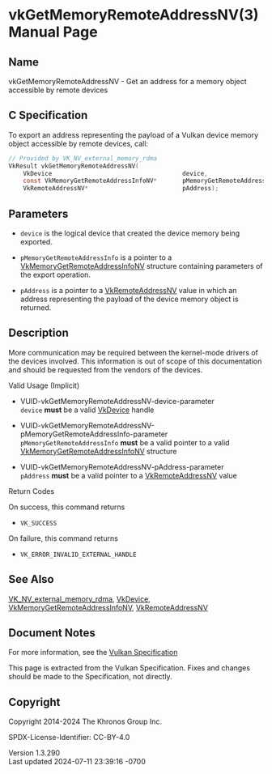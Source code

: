 # vkGetMemoryRemoteAddressNV(3) Manual Page

## Name

vkGetMemoryRemoteAddressNV - Get an address for a memory object
accessible by remote devices



## <a href="#_c_specification" class="anchor"></a>C Specification

To export an address representing the payload of a Vulkan device memory
object accessible by remote devices, call:

``` c
// Provided by VK_NV_external_memory_rdma
VkResult vkGetMemoryRemoteAddressNV(
    VkDevice                                    device,
    const VkMemoryGetRemoteAddressInfoNV*       pMemoryGetRemoteAddressInfo,
    VkRemoteAddressNV*                          pAddress);
```

## <a href="#_parameters" class="anchor"></a>Parameters

- `device` is the logical device that created the device memory being
  exported.

- `pMemoryGetRemoteAddressInfo` is a pointer to a
  [VkMemoryGetRemoteAddressInfoNV](https://registry.khronos.org/vulkan/specs/1.3-extensions/man/html/VkMemoryGetRemoteAddressInfoNV.html)
  structure containing parameters of the export operation.

- `pAddress` is a pointer to a
  [VkRemoteAddressNV](https://registry.khronos.org/vulkan/specs/1.3-extensions/man/html/VkRemoteAddressNV.html) value in which an address
  representing the payload of the device memory object is returned.

## <a href="#_description" class="anchor"></a>Description

More communication may be required between the kernel-mode drivers of
the devices involved. This information is out of scope of this
documentation and should be requested from the vendors of the devices.

Valid Usage (Implicit)

- <a href="#VUID-vkGetMemoryRemoteAddressNV-device-parameter"
  id="VUID-vkGetMemoryRemoteAddressNV-device-parameter"></a>
  VUID-vkGetMemoryRemoteAddressNV-device-parameter  
  `device` **must** be a valid [VkDevice](https://registry.khronos.org/vulkan/specs/1.3-extensions/man/html/VkDevice.html) handle

- <a
  href="#VUID-vkGetMemoryRemoteAddressNV-pMemoryGetRemoteAddressInfo-parameter"
  id="VUID-vkGetMemoryRemoteAddressNV-pMemoryGetRemoteAddressInfo-parameter"></a>
  VUID-vkGetMemoryRemoteAddressNV-pMemoryGetRemoteAddressInfo-parameter  
  `pMemoryGetRemoteAddressInfo` **must** be a valid pointer to a valid
  [VkMemoryGetRemoteAddressInfoNV](https://registry.khronos.org/vulkan/specs/1.3-extensions/man/html/VkMemoryGetRemoteAddressInfoNV.html)
  structure

- <a href="#VUID-vkGetMemoryRemoteAddressNV-pAddress-parameter"
  id="VUID-vkGetMemoryRemoteAddressNV-pAddress-parameter"></a>
  VUID-vkGetMemoryRemoteAddressNV-pAddress-parameter  
  `pAddress` **must** be a valid pointer to a
  [VkRemoteAddressNV](https://registry.khronos.org/vulkan/specs/1.3-extensions/man/html/VkRemoteAddressNV.html) value

Return Codes

On success, this command returns  
- `VK_SUCCESS`

On failure, this command returns  
- `VK_ERROR_INVALID_EXTERNAL_HANDLE`

## <a href="#_see_also" class="anchor"></a>See Also

[VK_NV_external_memory_rdma](https://registry.khronos.org/vulkan/specs/1.3-extensions/man/html/VK_NV_external_memory_rdma.html),
[VkDevice](https://registry.khronos.org/vulkan/specs/1.3-extensions/man/html/VkDevice.html),
[VkMemoryGetRemoteAddressInfoNV](https://registry.khronos.org/vulkan/specs/1.3-extensions/man/html/VkMemoryGetRemoteAddressInfoNV.html),
[VkRemoteAddressNV](https://registry.khronos.org/vulkan/specs/1.3-extensions/man/html/VkRemoteAddressNV.html)

## <a href="#_document_notes" class="anchor"></a>Document Notes

For more information, see the <a
href="https://registry.khronos.org/vulkan/specs/1.3-extensions/html/vkspec.html#vkGetMemoryRemoteAddressNV"
target="_blank" rel="noopener">Vulkan Specification</a>

This page is extracted from the Vulkan Specification. Fixes and changes
should be made to the Specification, not directly.

## <a href="#_copyright" class="anchor"></a>Copyright

Copyright 2014-2024 The Khronos Group Inc.

SPDX-License-Identifier: CC-BY-4.0

Version 1.3.290  
Last updated 2024-07-11 23:39:16 -0700
